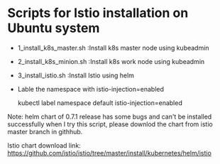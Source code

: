# Scripts for Istio installation on Ubuntu system

* 1_install_k8s_master.sh :Install k8s master node using kubeadmin
* 2_install_k8s_minion.sh :Install k8s work node using kubeadmin
* 3_install_istio.sh      :Install Istio using helm
* Lable the namespace with istio-injection=enabled
  
  kubectl label namespace default istio-injection=enabled

Note: helm chart of 0.7.1 release has some bugs and can't be installed successfully when I try this script, please downlod the chart from istio master branch in githhub.

Istio chart download link: https://github.com/istio/istio/tree/master/install/kubernetes/helm/istio

